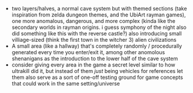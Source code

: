 - two layers/halves, a normal cave system but with themed sections (take inspiration from zelda dungeon themes, and the UbiArt rayman games), one more anomalous, dangerous, and more complex (kinda like the secondary worlds in rayman origins. i guess symphony of the night also did something like this with the reverse castle?) also introducing small villiage-sized (think the first town in the witcher 3) alien civilizations
- A small area (like a hallway) that's completely randomly / procedurally generated every time you enter/exit it, among other anomolous shenanigans as the introduction to the lower half of the cave system
- consider giving every area in the game a secret level similar to how ultrakill did it, but instead of them *just* being vehicles for references let them also serve as a sort of one-off testing ground for game concepts that could work in the same setting/universe